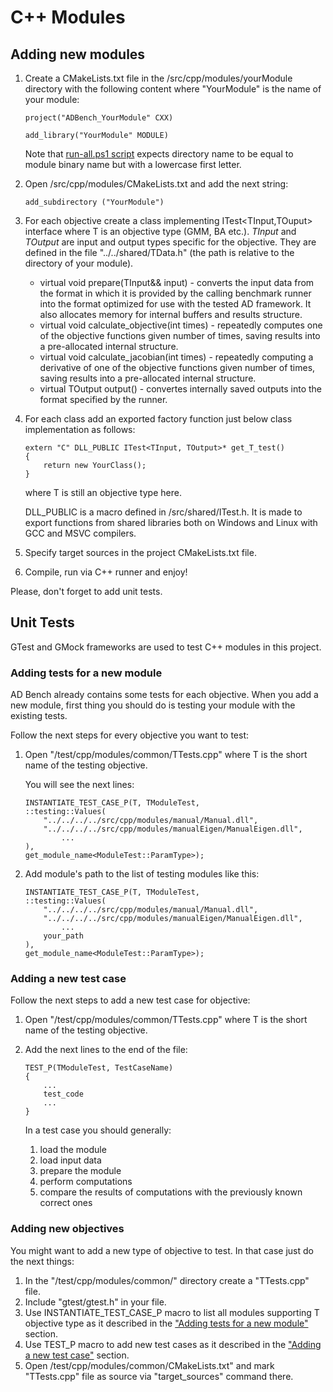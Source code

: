 



# C++ Modules

## Adding new modules
1. Create a CMakeLists.txt file in the /src/cpp/modules/yourModule directory with the following content where "YourModule" is the name of your module:
    ```
    project("ADBench_YourModule" CXX)

    add_library("YourModule" MODULE)
    ```
    
    Note that [run-all.ps1 script](../Architecture.md#global-runner) expects directory name to be equal to module binary name but with a lowercase first letter.
2. Open /src/cpp/modules/CMakeLists.txt and add the next string: 
    ```
    add_subdirectory ("YourModule")
    ```
3. <span id="itest-implementation"> For each objective create a class implementing ITest<TInput,TOuput> interface where T is an objective type (GMM, BA etc.). *TInput* and *TOutput* are input and output types specific for the objective. They are defined in the file "../../shared/TData.h" (the path is relative to the directory of your module).
    - virtual void prepare(TInput&& input) - converts the input data from the format in which it is provided by the calling benchmark runner into the format optimized for use with the tested AD framework. It also allocates memory for internal buffers and results structure.
    - virtual void calculate_objective(int times) - repeatedly computes one of the objective functions given number of times, saving results into a pre-allocated internal structure.
    - virtual void calculate_jacobian(int times) - repeatedly computing a derivative of one of the objective functions given number of times, saving results into a pre-allocated internal structure.
    - virtual TOutput output() - convertes internally saved outputs into the format specified by the runner.
    </span>

4. For each class add an exported factory function just below class implementation as follows:
    ```
    extern "C" DLL_PUBLIC ITest<TInput, TOutput>* get_T_test()
    {
        return new YourClass();
    }
    ```
    where T is still an objective type here.

    DLL_PUBLIC is a macro defined in /src/shared/ITest.h. It is made to export functions from shared libraries both on Windows and Linux with GCC and MSVC compilers.
5. Specify target sources in the project CMakeLists.txt file.
6. Compile, run via C++ runner and enjoy!

Please, don't forget to add unit tests.

## Unit Tests

GTest and GMock frameworks are used to test C++ modules in this project.

### Adding tests for a new module

AD Bench already contains some tests for each objective.
When you add a new module, first thing you should do is testing your module with the existing tests.

Follow the next steps for every objective you want to test:

1. Open "/test/cpp/modules/common/TTests.cpp" where T is the short name of the testing objective.
    
   You will see the next lines:
    ```
    INSTANTIATE_TEST_CASE_P(T, TModuleTest,
    ::testing::Values(
        "../../../../src/cpp/modules/manual/Manual.dll",
        "../../../../src/cpp/modules/manualEigen/ManualEigen.dll",
            ...
    ),
    get_module_name<ModuleTest::ParamType>);
    ```
2. Add module's path to the list of testing modules like this:
    ```
    INSTANTIATE_TEST_CASE_P(T, TModuleTest,
    ::testing::Values(
        "../../../../src/cpp/modules/manual/Manual.dll",
        "../../../../src/cpp/modules/manualEigen/ManualEigen.dll",
            ...
        your_path
    ),
    get_module_name<ModuleTest::ParamType>);
    ```

### Adding a new test case

Follow the next steps to add a new test case for objective:

1. Open "/test/cpp/modules/common/TTests.cpp" where T is the short name of the testing objective.
2. Add the next lines to the end of the file:
    ```
    TEST_P(TModuleTest, TestCaseName)
    {
        ...
        test_code
        ...
    }
    ```

    In a test case you should generally:
    1. load the module
    2. load input data
    3. prepare the module
    4. perform computations
    5. compare the results of computations with the previously known correct ones

### Adding new objectives

You might want to add a new type of objective to test. In that case just do the next things:

1. In the "/test/cpp/modules/common/" directory create a "TTests.cpp" file.
2. Include "gtest/gtest.h" in your file.
3. Use INSTANTIATE_TEST_CASE_P macro to list all modules supporting T objective type as it described in the ["Adding tests for a new module"](#adding-tests-for-a-new-module) section.
4. Use TEST_P macro to add new test cases as it described in the ["Adding a new test case"](#adding-a-new-test-case) section.
5. Open /test/cpp/modules/common/CMakeLists.txt" and mark "TTests.cpp" file as source via "target_sources" command there.

